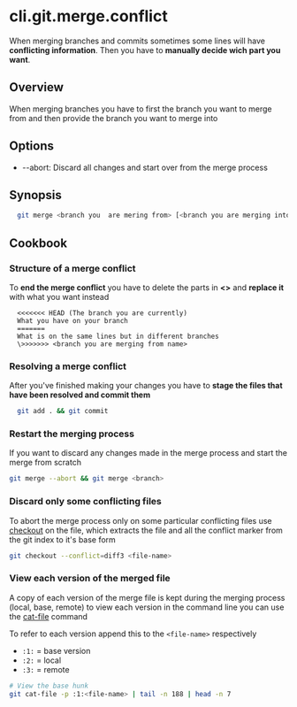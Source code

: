 # cli.git.merge.conflict

When merging branches and commits sometimes some lines will have **conflicting
information**. Then you have to **manually decide wich part you want**.

## Overview

When merging branches you have to first the branch you want to merge from and
then provide the branch you want to merge into

## Options

- --abort: Discard all changes and start over from the merge process

## Synopsis

```sh
  git merge <branch you  are mering from> [<branch you are merging into>]
```

## Cookbook

### Structure of a merge conflict

To **end the merge conflict** you have to delete the parts in **<>** and
**replace it** with what you want instead

```git
  <<<<<<< HEAD (The branch you are currently)
  What you have on your branch
  =======
  What is on the same lines but in different branches
  \>>>>>>> <branch you are merging from name>
```

### Resolving a merge conflict

After you've finished making your changes you have to **stage the files that
have been resolved and commit them**

```sh
  git add . && git commit
```

### Restart the merging process

If you want to discard any changes made in the merge process and start the
merge from scratch

```sh
git merge --abort && git merge <branch>
```

### Discard only some conflicting files

To abort the merge process only on some particular conflicting files use
[checkout](./it3j.md) on the file, which extracts the file and all the conflict
marker from the git index to it's base form

```sh
git checkout --conflict=diff3 <file-name>
```

### View each version of the merged file

A copy of each version of the merge file is kept during the merging process
(local, base, remote) to view each version in the command line you can use the
[cat-file]() command

To refer to each version append this to the `<file-name>` respectively

- `:1:` = base version
- `:2:` = local
- `:3:` = remote

```sh
# View the base hunk
git cat-file -p :1:<file-name> | tail -n 188 | head -n 7
```
